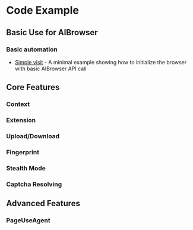# Code Example

## Basic Use for AIBrowser

### Basic automation

- [Simple visit](../../../python/docs/examples/browser/visit_aliyun.py) - A minimal example showing how to initialize the browser with basic AIBrowser API call

## Core Features

### Context

### Extension

### Upload/Download

### Fingerprint

### Stealth Mode

### Captcha Resolving


## Advanced Features

### PageUseAgent